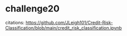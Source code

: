 # challenge20
citations: https://github.com/JLeigh101/Credit-Risk-Classification/blob/main/credit_risk_classification.ipynb
